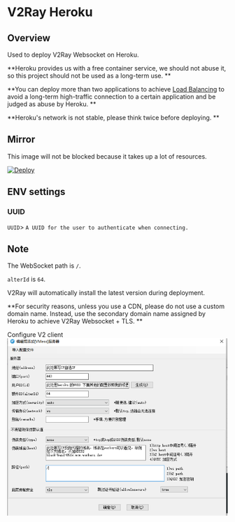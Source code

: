 # V2Ray Heroku

## Overview

Used to deploy V2Ray Websocket on Heroku.

**Heroku provides us with a free container service, we should not abuse it, so this project should not be used as a long-term use. **

**You can deploy more than two applications to achieve [Load Balancing](https://toutyrater.github.io/app/balance.html) to avoid a long-term high-traffic connection to a certain application and be judged as abuse by Heroku. **

**Heroku's network is not stable, please think twice before deploying. **

## Mirror

This image will not be blocked because it takes up a lot of resources.

[![Deploy](https://www.herokucdn.com/deploy/button.png)](https://dashboard.heroku.com/new?template=https%3A%2F%2Fgithub.com%2Flaintuv00%2Fv2ray-heroku)

## ENV settings

### UUID

`UUID`> `A UUID for the user to authenticate when connecting.`

## Note

The WebSocket path is `/`.

`alterId` is `64`.

V2Ray will automatically install the latest version during deployment.

**For security reasons, unless you use a CDN, please do not use a custom domain name. Instead, use the secondary domain name assigned by Heroku to achieve V2Ray Websocket + TLS. **


Configure V2 client
![](https://github.com/laintuv00/v2ray-heroku/blob/master/client.png)
